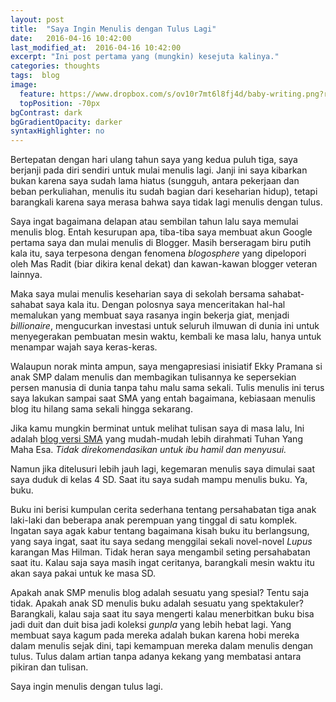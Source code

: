 ```yaml
---
layout: post
title:  "Saya Ingin Menulis dengan Tulus Lagi"
date:   2016-04-16 10:42:00
last_modified_at:  2016-04-16 10:42:00
excerpt: "Ini post pertama yang (mungkin) kesejuta kalinya."
categories: thoughts
tags:  blog
image:
  feature: https://www.dropbox.com/s/ov10r7mt6l8fj4d/baby-writing.png?raw=1
  topPosition: -70px
bgContrast: dark
bgGradientOpacity: darker
syntaxHighlighter: no
---
```


Bertepatan dengan hari ulang tahun saya yang kedua puluh tiga, saya berjanji pada diri sendiri untuk mulai menulis lagi. Janji ini saya kibarkan bukan karena saya sudah lama hiatus (sungguh, antara pekerjaan dan beban perkuliahan, menulis itu sudah bagian dari keseharian hidup), tetapi barangkali karena saya merasa bahwa saya tidak lagi menulis dengan tulus.

Saya ingat bagaimana delapan atau sembilan tahun lalu saya memulai menulis blog. Entah kesurupan apa, tiba-tiba saya membuat akun Google pertama saya dan mulai menulis di Blogger. Masih berseragam biru putih kala itu, saya terpesona dengan fenomena _blogosphere_ yang dipelopori oleh Mas Radit (biar dikira kenal dekat) dan kawan-kawan blogger veteran lainnya.

Maka saya mulai menulis keseharian saya di sekolah bersama sahabat-sahabat saya kala itu. Dengan polosnya saya menceritakan hal-hal memalukan yang membuat saya rasanya ingin bekerja giat, menjadi _billionaire_, mengucurkan investasi untuk seluruh ilmuwan di dunia ini untuk menyegerakan pembuatan mesin waktu, kembali ke masa lalu, hanya untuk menampar wajah saya keras-keras.

<div class="img img--fullContainer img--14xLeading desaturate" style="background-image: url(http://i.imgur.com/OUkLi.gif);"></div>

Walaupun norak minta ampun, saya mengapresiasi inisiatif Ekky Pramana si anak SMP dalam menulis dan membagikan tulisannya ke sepersekian persen manusia di dunia tanpa tahu malu sama sekali. Tulis menulis ini terus saya lakukan sampai saat SMA yang entah bagaimana, kebiasaan menulis blog itu hilang sama sekali hingga sekarang.

Jika kamu mungkin berminat untuk melihat tulisan saya di masa lalu, Ini adalah [blog versi SMA](https://ekkypramana.wordpress.com/) yang mudah-mudah lebih dirahmati Tuhan Yang Maha Esa. _Tidak direkomendasikan untuk ibu hamil dan menyusui._

Namun jika ditelusuri lebih jauh lagi, kegemaran menulis saya dimulai saat saya duduk di kelas 4 SD. Saat itu saya sudah mampu menulis buku. Ya, buku.

Buku ini berisi kumpulan cerita sederhana tentang persahabatan tiga anak laki-laki dan beberapa anak perempuan yang tinggal di satu komplek. Ingatan saya agak kabur tentang bagaimana kisah buku itu berlangsung, yang saya ingat, saat itu saya sedang menggilai sekali novel-novel _Lupus_ karangan Mas Hilman. Tidak heran saya mengambil seting persahabatan saat itu. Kalau saja saya masih ingat ceritanya, barangkali mesin waktu itu akan saya pakai untuk ke masa SD.

Apakah anak SMP menulis blog adalah sesuatu yang spesial? Tentu saja tidak. Apakah anak SD menulis buku adalah sesuatu yang spektakuler? Barangkali, kalau saja saat itu saya mengerti kalau menerbitkan buku bisa jadi duit dan duit bisa jadi koleksi _gunpla_ yang lebih hebat lagi. Yang membuat saya kagum pada mereka adalah bukan karena hobi mereka dalam menulis sejak dini, tapi kemampuan mereka dalam menulis dengan tulus. Tulus dalam artian tanpa adanya kekang yang membatasi antara pikiran dan tulisan.

Saya ingin menulis dengan tulus lagi.

<div class="img img--fullContainer img--14xLeading desaturate" style="background-image: url(https://media.giphy.com/media/VEEgsdMoV8xYA/giphy.gif);"></div>
